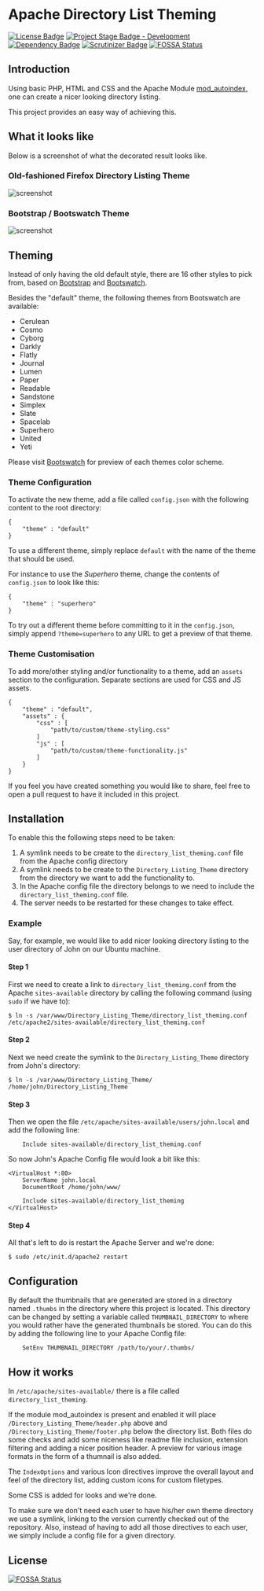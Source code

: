 # Apache Directory List Theming

[![License Badge]][License Page]
[![Project Stage Badge - Development]][Project Stage Page]
[![Dependency Badge]][Dependency Page]
[![Scrutinizer Badge]][Scrutinizer Page]
[![FOSSA Status](https://app.fossa.io/api/projects/git%2Bgithub.com%2FPotherca%2FApacheDirectoryListTheming.svg?type=shield)](https://app.fossa.io/projects/git%2Bgithub.com%2FPotherca%2FApacheDirectoryListTheming?ref=badge_shield)

## Introduction

Using basic PHP, HTML and CSS and the Apache Module [mod_autoindex], one can 
create a nicer looking directory listing. 

This project provides an easy way of achieving this. 

## What it looks like

Below is a screenshot of what the decorated result looks like.

### Old-fashioned Firefox Directory Listing Theme

![screenshot](screenshot-01.png "Screenshot")

### Bootstrap / Bootswatch Theme

![screenshot](screenshot-02.png "Screenshot")

## Theming

Instead of only having the old default style, there are 16 other styles to pick 
from, based on [Bootstrap] and [Bootswatch].

Besides the "default" theme, the following themes from Bootswatch are available:

 - Cerulean
 - Cosmo
 - Cyborg
 - Darkly
 - Flatly
 - Journal
 - Lumen
 - Paper
 - Readable
 - Sandstone
 - Simplex
 - Slate
 - Spacelab
 - Superhero
 - United
 - Yeti

Please visit [Bootswatch](https://bootswatch.com/) for preview of each themes 
color scheme.

### Theme Configuration 

To activate the new theme, add a file called `config.json` with the following 
content to the root directory:

    {
        "theme" : "default"
    }

To use a different theme, simply replace `default` with the name of the theme 
that should be used.

For instance to use the _Superhero_ theme, change the contents of `config.json` 
to look like this:

    {
        "theme" : "superhero"
    }

To try out a different theme before committing to it in the `config.json`, 
simply append `?theme=superhero` to any URL to get a preview of that theme.

### Theme Customisation

To add more/other styling and/or functionality to a theme, add an `assets` 
section to the configuration. Separate sections are used for CSS and JS assets.

    {
        "theme" : "default",
        "assets" : {
            "css" : [
                "path/to/custom/theme-styling.css"
            ]
            "js" : [
                "path/to/custom/theme-functionality.js"
            ]
        }
    }

If you feel you have created something you would like to share, feel free to 
open a pull request to have it included in this project.

## Installation

To enable this the following steps need to be taken:

1. A symlink needs to be create to the `directory_list_theming.conf` file from 
   the Apache config directory
2. A symlink needs to be create to the `Directory_Listing_Theme` directory from 
   the directory we want to add the functionality to. 
3. In the Apache config file the directory belongs to we need to include the 
   `directory_list_theming.conf` file.
4. The server needs to be restarted for these changes to take effect.

### Example

Say, for example, we would like to add nicer looking directory listing to the 
user directory of John on our Ubuntu machine. 

#### Step 1

First we need to create a link to `directory_list_theming.conf` from the Apache 
`sites-available` directory by calling the following command  (using `sudo` if 
we have to):

    $ ln -s /var/www/Directory_Listing_Theme/directory_list_theming.conf /etc/apache2/sites-available/directory_list_theming.conf

#### Step 2

Next we need create the symlink to the `Directory_Listing_Theme` directory from 
John's directory:

    $ ln -s /var/www/Directory_Listing_Theme/ /home/john/Directory_Listing_Theme

#### Step 3

Then we open the file `/etc/apache/sites-available/users/john.local` and add the following line:

        Include sites-available/directory_list_theming.conf

So now John's Apache Config file would look a bit like this:

    <VirtualHost *:80>
        ServerName john.local
        DocumentRoot /home/john/www/

        Include sites-available/directory_list_theming
    </VirtualHost>

#### Step 4

All that's left to do is restart the Apache Server and we're done:

    $ sudo /etc/init.d/apache2 restart

## Configuration

By default the thumbnails that are generated are stored in a directory named 
`.thumbs` in the directory where this project is located. This directory can be 
changed by setting a variable called `THUMBNAIL_DIRECTORY` to where you would 
rather have the generated thumbnails be stored. You can do this by adding the 
following line to your Apache Config file:

        SetEnv THUMBNAIL_DIRECTORY /path/to/your/.thumbs/

## How it works

In `/etc/apache/sites-available/` there is a file called `directory_list_theming`.

If the module mod_autoindex is present and enabled it will place `/Directory_Listing_Theme/header.php`
above and `/Directory_Listing_Theme/footer.php` below the directory list. Both 
files do some checks and add some niceness like readme file inclusion, extension 
filtering and adding a nicer position header. A preview for various image formats 
in the form of a thumnail is also added.

The `IndexOptions` and various Icon directives improve the overall layout and feel
of the directory list, adding custom icons for custom filetypes.

Some CSS is added for looks and we're done.

To make sure we don't need each user to have his/her own theme directory we use
a symlink, linking to the version currently checked out of the repository. Also,
instead of having to add all those directives to each user, we simply include a 
config file for a given directory.

[mod_autoindex]: http://httpd.apache.org/docs/current/mod/mod_autoindex.html
[Bootstrap]: https://bootswatch.com/
[BootSwatch]: http://getbootstrap.com/

[Dependency Badge]: https://www.versioneye.com/user/projects/562c983036d0ab00210012b7/badge.svg
[Dependency Page]: https://www.versioneye.com/user/projects/562c983036d0ab00210012b7
[License Badge]: https://img.shields.io/badge/License-GPL3%2B-blue.svg
[License Page]: LICENSE
[Project Stage Badge - Development]: http://img.shields.io/badge/Project%20Stage-Development-yellowgreen.svg
[Project Stage Badge - Production]: http://img.shields.io/badge/Project%20Stage-Production%20Ready-brightgreen.svg
[Project Stage Page]: http://bl.ocks.org/potherca/raw/a2ae67caa3863a299ba0/
[Scrutinizer Badge]: https://img.shields.io/scrutinizer/g/potherca/ApacheDirectoryListTheming.svg
[Scrutinizer Page]: https://scrutinizer-ci.com/g/potherca/ApacheDirectoryListTheming/

<!-- EOF -->


## License
[![FOSSA Status](https://app.fossa.io/api/projects/git%2Bgithub.com%2FPotherca%2FApacheDirectoryListTheming.svg?type=large)](https://app.fossa.io/projects/git%2Bgithub.com%2FPotherca%2FApacheDirectoryListTheming?ref=badge_large)
